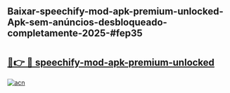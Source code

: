 ## Baixar-speechify-mod-apk-premium-unlocked-Apk-sem-anúncios-desbloqueado-completamente-2025-#fep35

# <h2><a href="https://ainizakaria.my?title=speechify-mod-apk-premium-unlocked&ref=20M">🔗👉 🔴 speechify-mod-apk-premium-unlocked</a></h2>

[![acn](https://github.com/user-attachments/assets/0f9c940e-d8b0-45ae-aac7-cd30a18b3e1c)](https://ainizakaria.my?title=speechify-mod-apk-premium-unlocked&ref=20M)

